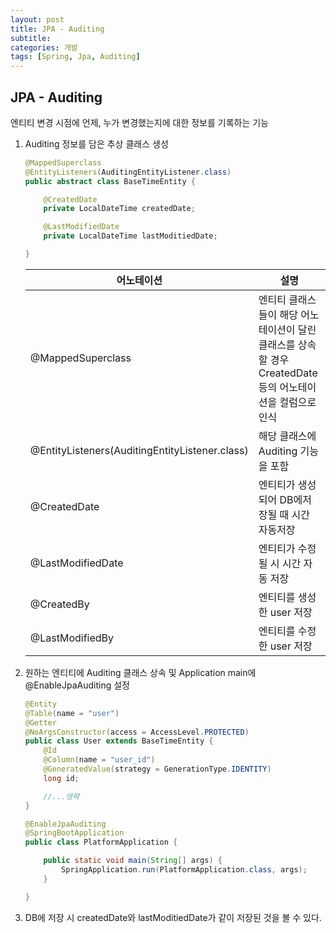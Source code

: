 ```yaml
---
layout: post
title: JPA - Auditing
subtitle:
categories: 개발
tags: [Spring, Jpa, Auditing]
---
```


## JPA - Auditing

엔티티 변경 시점에 언제, 누가 변경했는지에 대한 정보를 기록하는 기능

1. Auditing 정보를 담은 추상 클래스 생성

   ```java
   @MappedSuperclass 
   @EntityListeners(AuditingEntityListener.class)
   public abstract class BaseTimeEntity {
   
       @CreatedDate
       private LocalDateTime createdDate;
   
       @LastModifiedDate
       private LocalDateTime lastModitiedDate;
   
   }
   ```

   | 어노테이션                                     | 설명                                                         |
   | ---------------------------------------------- | ------------------------------------------------------------ |
   | @MappedSuperclass                              | 엔티티 클래스들이 해당 어노테이션이 달린 클래스를 상속할 경우 CreatedDate 등의 어노테이션을 컬럼으로 인식 |
   | @EntityListeners(AuditingEntityListener.class) | 해당 클래스에 Auditing 기능을 포함                           |
   | @CreatedDate                                   | 엔티티가 생성되어 DB에저장될 때 시간 자동저장                |
   | @LastModifiedDate                              | 엔티티가 수정될 시 시간 자동 저장                            |
   | @CreatedBy                                     | 엔티티를 생성한 user 저장                                    |
   | @LastModifiedBy                                | 엔티티를 수정한 user 저장                                    |

2. 원하는 엔티티에 Auditing 클래스 상속 및 Application main에 @EnableJpaAuditing 설정

   ```java
   @Entity
   @Table(name = "user")
   @Getter
   @NoArgsConstructor(access = AccessLevel.PROTECTED)
   public class User extends BaseTimeEntity {
       @Id
       @Column(name = "user_id")
       @GeneratedValue(strategy = GenerationType.IDENTITY)
       long id;
   
       //...생략
   }
   
   ```

   ```java
   @EnableJpaAuditing
   @SpringBootApplication
   public class PlatformApplication {
   
       public static void main(String[] args) {
           SpringApplication.run(PlatformApplication.class, args);
       }
   
   }
   ```

   

3. DB에 저장 시 createdDate와 lastModitiedDate가 같이 저장된 것을 볼 수 있다.

